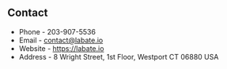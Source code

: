 ## Contact
* Phone - 203-907-5536
* Email - contact@labate.io
* Website - https://labate.io
* Address - 8 Wright Street, 1st Floor, Westport CT 06880 USA
